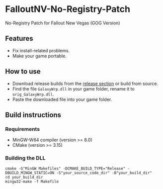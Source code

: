 # FalloutNV-No-Registry-Patch
No-Registry Patch for Fallout New Vegas (GOG Version)


[release_link]: https://github.com/TAN-Gaming/FalloutNV-No-Registry-Patch/releases

## Features
- Fix install-related problems.
- Make your game portable.

## How to use
- Download release builds from the [release section][release_link] or build from source.
- Find the file `GalaxyWrp.dll` in your game folder, rename it to `orig_GalaxyWrp.dll`.
- Paste the downloaded file into your game folder.

## Build instructions

### Requirements
- MinGW-W64 compiler (version >= 8.0)
- CMake (version >= 3.15)

### Building the DLL
```
cmake -G"MinGW Makefiles" -DCMAKE_BUILD_TYPE="Release" -DBUILD_MINGW_STATIC=ON -S"your_source_code_dir" -B"your_build_dir"
cd your_build_dir
mingw32-make -f Makefile
```
